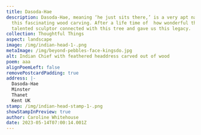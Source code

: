 ```yaml
---
title: Dasoda-Hae
description: Dasoda-Hae, meaning ‘he just sits there,’ is a very apt name for
  this fascinating wood carving. After a life time of  how wonderful that some
  talented sculptor connected with this tree and gave us this legacy.
collection: Thoughtful Things
aspect: landscape
image: /img/indian-head-1-.png
metaImage: /img/beyond-pebbles-face-kingsdo.jpg
alt: Indian Chief with feathered headdress carved out of wood
poem: aaa
alignPoemLeft: false
removePostcardPadding: true
address: |-
  Dasoda-Hae
  Minster
  Thanet
  Kent UK
stamp: /img/indian-head-stamp-1-.png
showStampInPreview: true
author: Caroline Whitehouse
date: 2023-05-14T07:00:14.001Z
---
```

